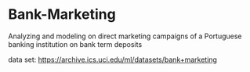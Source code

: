 # Bank-Marketing
 Analyzing and modeling on direct marketing campaigns of a Portuguese banking institution on bank term deposits



data set: https://archive.ics.uci.edu/ml/datasets/bank+marketing



